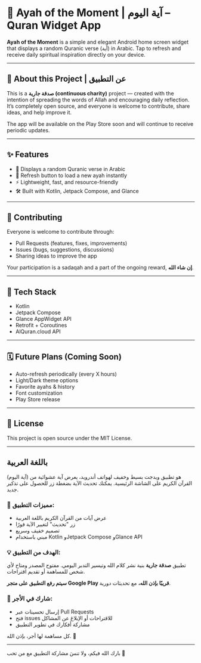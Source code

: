 # 📱 Ayah of the Moment | آية اليوم – Quran Widget App

**Ayah of the Moment** is a simple and elegant Android home screen widget that displays a random Quranic verse (آية) in Arabic. Tap to refresh and receive daily spiritual inspiration directly on your device.

---

## 🕌 About this Project | عن التطبيق

This is a **صدقة جارية (continuous charity)** project — created with the intention of spreading the words of Allah and encouraging daily reflection. It’s completely open source, and everyone is welcome to contribute, share ideas, and help improve it.

The app will be available on the Play Store soon and will continue to receive periodic updates.

---

## ✨ Features

- 📖 Displays a random Quranic verse in Arabic
- 🔁 Refresh button to load a new ayah instantly
- ⚡ Lightweight, fast, and resource-friendly
- 🛠️ Built with Kotlin, Jetpack Compose, and Glance

---

## 🤝 Contributing

Everyone is welcome to contribute through:
- Pull Requests (features, fixes, improvements)
- Issues (bugs, suggestions, discussions)
- Sharing ideas to improve the app

Your participation is a sadaqah and a part of the ongoing reward, **إن شاء الله**.

---

## 🧾 Tech Stack

- Kotlin
- Jetpack Compose
- Glance AppWidget API
- Retrofit + Coroutines
- AlQuran.cloud API

---

## 🗓️ Future Plans (Coming Soon)

- Auto-refresh periodically (every X hours)
- Light/Dark theme options
- Favorite ayahs & history
- Font customization
- Play Store release

---

## 📜 License

This project is open source under the MIT License.

---

##  باللغة العربية

(آية اليوم) هو تطبيق ويدجت بسيط وخفيف لهواتف أندرويد، يعرض آية عشوائية من القرآن الكريم على الشاشة الرئيسية. يمكنك تحديث الآية بضغطة زر للحصول على تذكير جديد.

### 📌 مميزات التطبيق:
- عرض آيات من القرآن الكريم باللغة العربية
- زر "تحديث" لتغيير الآية فورًا
- تصميم خفيف وسريع
- مبني باستخدام Kotlin وJetpack Compose وGlance API

### 💡 الهدف من التطبيق:
تطبيق **صدقة جارية** بنية نشر كلام الله وتيسير التدبر اليومي. مفتوح المصدر ومتاح لأي شخص للمساهمة أو تقديم اقتراحات.

**سيتم رفع التطبيق على متجر Google Play قريبًا بإذن الله،** مع تحديثات دورية.

### 🙌 شارك في الأجر:
- إرسال تحسينات عبر Pull Requests
- فتح issues للاقتراحات أو الإبلاغ عن المشاكل
- مشاركة أفكارك في تطوير التطبيق

كل مساهمة لها أجر، بإذن الله. 🤍

---

بارك الله فيكم، ولا تنسَ مشاركة التطبيق مع من تحب 🌱
